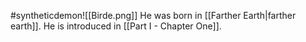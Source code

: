 #syntheticdemon![[Birde.png]]
He was born in [[Farther Earth|farther earth]]. He is introduced in [[Part I - Chapter One]].